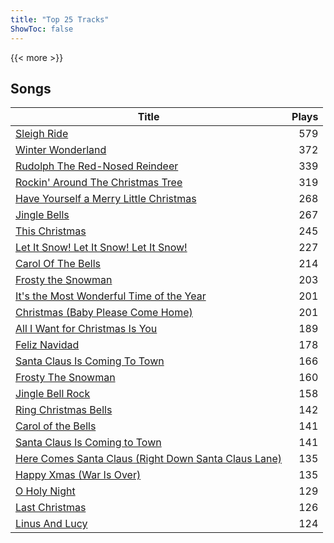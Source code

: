 ```yaml
---
title: "Top 25 Tracks"
ShowToc: false
---
```


{{< more >}}

## Songs
Title | Plays 
----- | -----: 
[Sleigh Ride](/songs/sleigh-ride) | 579
[Winter Wonderland](/songs/winter-wonderland) | 372
[Rudolph The Red-Nosed Reindeer](/songs/rudolph-the-red-nosed-reindeer) | 339
[Rockin' Around The Christmas Tree](/songs/rockin-around-the-christmas-tree) | 319
[Have Yourself a Merry Little Christmas](/songs/have-yourself-a-merry-little-christmas) | 268
[Jingle Bells](/songs/jingle-bells) | 267
[This Christmas](/songs/this-christmas) | 245
[Let It Snow! Let It Snow! Let It Snow!](/songs/let-it-snow-let-it-snow-let-it-snow) | 227
[Carol Of The Bells](/songs/carol-of-the-bells) | 214
[Frosty the Snowman](/songs/frosty-the-snowman) | 203
[It's the Most Wonderful Time of the Year](/songs/its-the-most-wonderful-time-of-the-year) | 201
[Christmas (Baby Please Come Home)](/songs/christmas-baby-please-come-home) | 201
[All I Want for Christmas Is You](/songs/all-i-want-for-christmas-is-you) | 189
[Feliz Navidad](/songs/feliz-navidad) | 178
[Santa Claus Is Coming To Town](/songs/santa-claus-is-coming-to-town) | 166
[Frosty The Snowman](/songs/frosty-the-snowman) | 160
[Jingle Bell Rock](/songs/jingle-bell-rock) | 158
[Ring Christmas Bells](/songs/ring-christmas-bells) | 142
[Carol of the Bells](/songs/carol-of-the-bells) | 141
[Santa Claus Is Coming to Town](/songs/santa-claus-is-coming-to-town) | 141
[Here Comes Santa Claus (Right Down Santa Claus Lane)](/songs/here-comes-santa-claus-right-down-santa-claus-lane) | 135
[Happy Xmas (War Is Over)](/songs/happy-xmas-war-is-over) | 135
[O Holy Night](/songs/o-holy-night) | 129
[Last Christmas](/songs/last-christmas) | 126
[Linus And Lucy](/songs/linus-and-lucy) | 124

